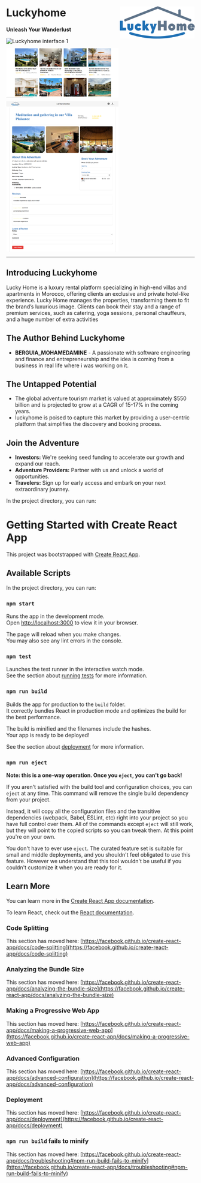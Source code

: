 <h1 align="left">
<strong>Luckyhome </strong>
 <img align="right" alt="Luckyhome Logo" src="./Luckyhome-frontend/src/assets/images/lh-removebg.png" width="200">
</h1>

**Unleash Your Wanderlust**

<div style="display: grid; grid-template-columns: 1fr; gap: 10px; width: 300px;">
  <img src="./Luckyhome-frontend/public/Lh-interface.png" alt="Luckyhome interface 1" style="width: 100%; height: auto; transition: transform 0.3s;">
  <img src="./Luckyhome-frontend/public/adventuresListing.png" alt="Luckyhome interface 2" style="width: 100%; height: auto; transition: transform 0.3s;">
  <img src="./Luckyhome-frontend/public/adventureBookingPage.png" alt="Luckyhome interface 3" style="width: 100%; height: auto; transition: transform 0.3s;">
</div>

---

## **Introducing Luckyhome**

Lucky Home is a luxury rental platform specializing in high-end villas and apartments in Morocco, offering clients an exclusive and private hotel-like experience. Lucky Home manages the properties, transforming them to fit the brand’s luxurious image. Clients can book their stay and a range of premium services, such as catering, yoga sessions, personal chauffeurs, and a huge number of extra activities


## **The Author Behind Luckyhome**

* **BERGUIA_MOHAMEDAMINE** - A passionate with software engineering and finance and entrepreneurship and the idea is coming from a business in real life where i was working on it.

## **The Untapped Potential**

* The global adventure tourism market is valued at approximately $550 billion and is projected to grow at a CAGR of 15-17% in the coming years.
* luckyhome is poised to capture this market by providing a user-centric platform that simplifies the discovery and booking process.

## **Join the Adventure**

* **Investors:** We're seeking  seed funding to accelerate our growth and expand our reach.
* **Adventure Providers:** Partner with us and unlock a world of opportunities.
* **Travelers:** Sign up for early access and embark on your next extraordinary journey.

In the project directory, you can run:
# Getting Started with Create React App

This project was bootstrapped with [Create React App](https://github.com/facebook/create-react-app).

## Available Scripts

In the project directory, you can run:

### `npm start`

Runs the app in the development mode.\
Open [http://localhost:3000](http://localhost:3000) to view it in your browser.

The page will reload when you make changes.\
You may also see any lint errors in the console.

### `npm test`

Launches the test runner in the interactive watch mode.\
See the section about [running tests](https://facebook.github.io/create-react-app/docs/running-tests) for more information.

### `npm run build`

Builds the app for production to the `build` folder.\
It correctly bundles React in production mode and optimizes the build for the best performance.

The build is minified and the filenames include the hashes.\
Your app is ready to be deployed!

See the section about [deployment](https://facebook.github.io/create-react-app/docs/deployment) for more information.

### `npm run eject`

**Note: this is a one-way operation. Once you `eject`, you can't go back!**

If you aren't satisfied with the build tool and configuration choices, you can `eject` at any time. This command will remove the single build dependency from your project.

Instead, it will copy all the configuration files and the transitive dependencies (webpack, Babel, ESLint, etc) right into your project so you have full control over them. All of the commands except `eject` will still work, but they will point to the copied scripts so you can tweak them. At this point you're on your own.

You don't have to ever use `eject`. The curated feature set is suitable for small and middle deployments, and you shouldn't feel obligated to use this feature. However we understand that this tool wouldn't be useful if you couldn't customize it when you are ready for it.

## Learn More

You can learn more in the [Create React App documentation](https://facebook.github.io/create-react-app/docs/getting-started).

To learn React, check out the [React documentation](https://reactjs.org/).

### Code Splitting

This section has moved here: [https://facebook.github.io/create-react-app/docs/code-splitting](https://facebook.github.io/create-react-app/docs/code-splitting)

### Analyzing the Bundle Size

This section has moved here: [https://facebook.github.io/create-react-app/docs/analyzing-the-bundle-size](https://facebook.github.io/create-react-app/docs/analyzing-the-bundle-size)

### Making a Progressive Web App

This section has moved here: [https://facebook.github.io/create-react-app/docs/making-a-progressive-web-app](https://facebook.github.io/create-react-app/docs/making-a-progressive-web-app)

### Advanced Configuration

This section has moved here: [https://facebook.github.io/create-react-app/docs/advanced-configuration](https://facebook.github.io/create-react-app/docs/advanced-configuration)

### Deployment

This section has moved here: [https://facebook.github.io/create-react-app/docs/deployment](https://facebook.github.io/create-react-app/docs/deployment)

### `npm run build` fails to minify

This section has moved here: [https://facebook.github.io/create-react-app/docs/troubleshooting#npm-run-build-fails-to-minify](https://facebook.github.io/create-react-app/docs/troubleshooting#npm-run-build-fails-to-minify)

